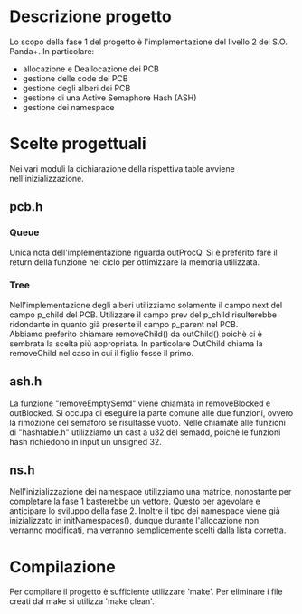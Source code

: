 # Descrizione progetto
Lo scopo della fase 1 del progetto è l'implementazione del livello 2 del S.O. Panda+. 
In particolare:
- allocazione e Deallocazione dei PCB
- gestione delle code dei PCB
- gestione degli alberi dei PCB
- gestione di una Active Semaphore Hash (ASH)
- gestione dei namespace

# Scelte progettuali
Nei vari moduli la dichiarazione della rispettiva table avviene nell'inizializzazione.

## pcb.h
### Queue
Unica nota dell'implementazione riguarda outProcQ. Si è preferito fare il return della funzione nel ciclo per ottimizzare la memoria utilizzata.

### Tree
Nell'implementazione degli alberi utilizziamo solamente il campo next del campo p_child del PCB. Utilizzare il campo prev del p_child risulterebbe ridondante in quanto già presente il campo p_parent nel PCB.  
Abbiamo preferito chiamare removeChild() da outChild() poichè ci è sembrata la scelta più appropriata. In particolare OutChild chiama la removeChild nel caso in cui il figlio fosse il primo. 

## ash.h
La funzione "removeEmptySemd" viene chiamata in removeBlocked e outBlocked. Si occupa di eseguire la parte comune alle due funzioni, ovvero la rimozione del semaforo se risultasse vuoto. 
Nelle chiamate alle funzioni di "hashtable.h" utilizziamo un cast a u32 del semadd, poichè le funzioni hash richiedono in input un unsigned 32.

## ns.h
Nell'inizializzazione dei namespace utilizziamo una matrice, nonostante per completare la fase 1 basterebbe un vettore. Questo per agevolare e anticipare lo sviluppo della fase 2.
Inoltre il tipo dei namespace viene già inizializzato in initNamespaces(), dunque durante l'allocazione non verranno modificati, ma verranno semplicemente scelti dalla lista corretta. 

# Compilazione
Per compilare il progetto è sufficiente utilizzare 'make'. 
Per eliminare i file creati dal make si utilizza 'make clean'.
